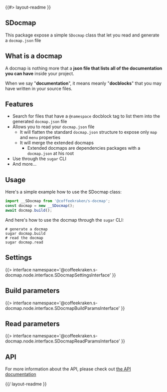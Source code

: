 <!--
/**
 * @name            README
 * @namespace       doc
 * @type            Markdown
 * @platform        md
 * @status          stable
 * @menu            Documentation           /doc/readme
 *
 * @since           2.0.0
 * @author    Olivier Bossel <olivier.bossel@gmail.com> (https://coffeekraken.io)
 */
-->

{{#> layout-readme }}

## SDocmap

This package expose a simple `SDocmap` class that let you read and generate a `docmap.json` file

## What is a docmap

A docmap is nothing more that a **json file that lists all of the documentation you can have** inside your project.

When we say "**documentation**", it means meanly "**docblocks**" that you may have written in your source files.

## Features

-   Search for files that have a `@namespace` docblock tag to list them into the generated `docmap.json` file
-   Allows you to read your `docmap.json` file
    -   It will flatten the standard `docmap.json` structure to expose only `map` and `menu` properties
    -   It will merge the extended docmaps
        -   Extended docmaps are dependencies packages with a `docmap.json` at his root
-   Use through the `sugar` CLI
-   And more...

## Usage

Here's a simple example how to use the SDocmap class:

```js
import __SDocmap from '@coffeekraken/s-docmap';
const docmap = new __SDocmap();
await docmap.build();
```

And here's how to use the docmap through the `sugar` CLI:

```shell
# generate a docmap
sugar docmap.build
# read the docmap
sugar docmap.read
```

## Settings

{{> interface namespace='@coffeekraken.s-docmap.node.interface.SDocmapSettingsInterface' }}

## Build parameters

{{> interface namespace='@coffeekraken.s-docmap.node.interface.SDocmapBuildParamsInterface' }}

## Read parameters

{{> interface namespace='@coffeekraken.s-docmap.node.interface.SDocmapReadParamsInterface' }}

## API

For more information about the API, please check out [the API documentation](/api/@coffeekraken.s-docmap.node.SDocmap)

{{/ layout-readme }}

